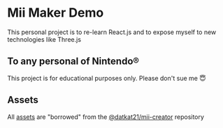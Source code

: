 # Mii Maker Demo

This personal project is to re-learn React.js and to expose myself to new technologies like Three.js

## To any personal of Nintendo®
This project is for educational purposes only.
Please don't sue me 😇

## Assets
All [assets](https://github.com/datkat21/mii-creator) are "borrowed" from the [@datkat21/mii-creator](https://github.com/datkat21/mii-creator) repository